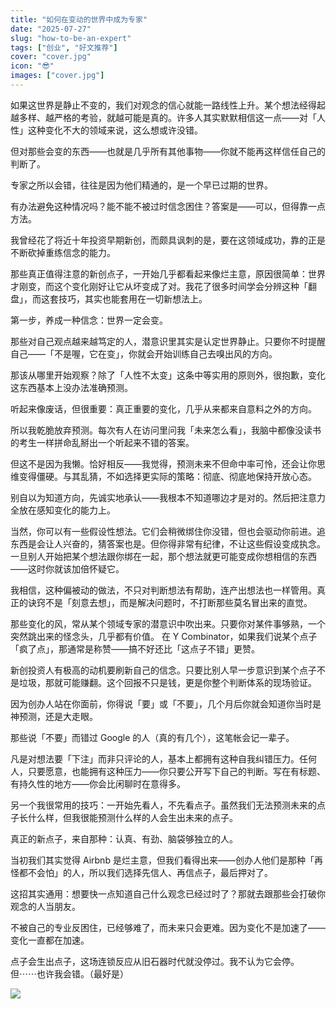 ```yaml
---
title: "如何在变动的世界中成为专家"
date: "2025-07-27"
slug: "how-to-be-an-expert"
tags: ["创业", "好文推荐"]
cover: "cover.jpg"
icon: "😎"
images: ["cover.jpg"]
---
```

如果这世界是静止不变的，我们对观念的信心就能一路线性上升。某个想法经得起越多样、越严格的考验，就越可能是真的。许多人其实默默相信这一点——对「人性」这种变化不大的领域来说，这么想或许没错。



但对那些会变的东西——也就是几乎所有其他事物——你就不能再这样信任自己的判断了。



专家之所以会错，往往是因为他们精通的，是一个早已过期的世界。



有办法避免这种情况吗？能不能不被过时信念困住？答案是——可以，但得靠一点方法。



我曾经花了将近十年投资早期新创，而颇具讽刺的是，要在这领域成功，靠的正是不断砍掉重练信念的能力。



那些真正值得注意的新创点子，一开始几乎都看起来像烂主意，原因很简单：世界才刚变，而这个变化刚好让它从坏变成了对。我花了很多时间学会分辨这种「翻盘」，而这套技巧，其实也能套用在一切新想法上。



第一步，养成一种信念：世界一定会变。



那些对自己观点越来越笃定的人，潜意识里其实是认定世界静止。只要你不时提醒自己——「不是喔，它在变」，你就会开始训练自己去嗅出风的方向。



那该从哪里开始观察？除了「人性不太变」这条中等实用的原则外，很抱歉，变化这东西基本上没办法准确预测。



听起来像废话，但很重要：真正重要的变化，几乎从来都来自意料之外的方向。



所以我乾脆放弃预测。每次有人在访问里问我「未来怎么看」，我脑中都像没读书的考生一样拼命乱掰出一个听起来不错的答案。



但这不是因为我懒。恰好相反——我觉得，预测未来不但命中率可怜，还会让你思维变得僵硬。与其乱猜，不如选择更实际的策略：彻底、彻底地保持开放心态。



别自以为知道方向，先诚实地承认——我根本不知道哪边才是对的。然后把注意力全放在感知变化的能力上。



当然，你可以有一些假设性想法。它们会稍微绑住你没错，但也会驱动你前进。追东西是会让人兴奋的，猜答案也是。但你得非常有纪律，不让这些假设变成执念。
一旦别人开始把某个想法跟你绑在一起，那个想法就更可能变成你想相信的东西——这时你就该加倍怀疑它。



我相信，这种偏被动的做法，不只对判断想法有帮助，连产出想法也一样管用。真正的诀窍不是「刻意去想」，而是解决问题时，不打断那些莫名冒出来的直觉。



那些变化的风，常从某个领域专家的潜意识中吹出来。只要你对某件事够熟，一个突然跳出来的怪念头，几乎都有价值。
在 Y Combinator，如果我们说某个点子「疯了点」，那通常是称赞——搞不好还比「这点子不错」更赞。



新创投资人有极高的动机要刷新自己的信念。只要比别人早一步意识到某个点子不是垃圾，那就可能赚翻。这个回报不只是钱，更是你整个判断体系的现场验证。



因为创办人站在你面前，你得说「要」或「不要」，几个月后你就会知道你当时是神预测，还是大走眼。



那些说「不要」而错过 Google 的人（真的有几个），这笔帐会记一辈子。



凡是对想法要「下注」而非只评论的人，基本上都拥有这种自我纠错压力。任何人，只要愿意，也能拥有这种压力——你只要公开写下自己的判断。写在有标题、有持久性的地方——你会比闲聊时在意得多。



另一个我很常用的技巧：一开始先看人，不先看点子。虽然我们无法预测未来的点子长什么样，但我很能预测什么样的人会生出未来的点子。



真正的新点子，来自那种：认真、有劲、脑袋够独立的人。



当初我们其实觉得 Airbnb 是烂主意，但我们看得出来——创办人他们是那种「再怪都不会怕」的人，所以我们选择先信人、再信点子，最后押对了。



这招其实通用：想要快一点知道自己什么观念已经过时了？那就去跟那些会打破你观念的人当朋友。



不被自己的专业反困住，已经够难了，而未来只会更难。因为变化不是加速了——变化一直都在加速。



点子会生出点子，这场连锁反应从旧石器时代就没停过。我不认为它会停。
但⋯⋯也许我会错。（最好是）




![](https://prod-files-secure.s3.us-west-2.amazonaws.com/112d0858-5090-4d34-a606-b75eb8d65fd2/46476355-9cf3-4e99-9b7a-3531bc426380/1000202064.png?X-Amz-Algorithm=AWS4-HMAC-SHA256&X-Amz-Content-Sha256=UNSIGNED-PAYLOAD&X-Amz-Credential=ASIAZI2LB466RI57AQKP%2F20250910%2Fus-west-2%2Fs3%2Faws4_request&X-Amz-Date=20250910T194308Z&X-Amz-Expires=3600&X-Amz-Security-Token=IQoJb3JpZ2luX2VjEIv%2F%2F%2F%2F%2F%2F%2F%2F%2F%2FwEaCXVzLXdlc3QtMiJIMEYCIQCZ%2FtlfyAiBZOogrqVL2Pmg3gQ5eLVq%2Fj6Wpy2cBff1zgIhANVGDQBCvcn7zJy46cgrQB%2BhikZi%2Bo2A4XwjMUZJDPTwKogECPT%2F%2F%2F%2F%2F%2F%2F%2F%2F%2FwEQABoMNjM3NDIzMTgzODA1IgwtavZm%2BR3V4uhjHV0q3AO2pKALhB5aQCWGvASTBqQ5RdgzXq10Mvt9%2BaN9NzI0Fntq20Pay2xMkvazIorCPruIde98x1UM09%2BHktsBrwmxzNaQVRi0ef6bw9P7pHQIzef1aS0xEUBIczH5fKKIpZ9ZK62XfeNE82rM54J1bDCZJ7xN3aJelgucP1VJEJHAfu7pOAl%2FfZkc7Y4muljshnBNKSM5dOK9yW3l%2BkDe%2FpyK2UwgnGuG%2BWqUVldXPQzG%2FebvRlLgJrP8rfWOmGksxOk5OE5NhHoy09HJJF%2BbvVNd14ONuNen9GMxFt5RBU%2FS8TwUbZjTjLI2PPeVWD7orGkePlipiW6p2fmgK6tXwB8Ab01Kr%2FKVNpGV1%2Bn%2BD1BCNincprfLzvAZJF305VLmge%2F1ZR%2FY5SdGdQ8Ax7eMxhNU0ttaQt0xECN2VgQKLbJvtjpdd1EDoraZBLTRYv0UkGq94DAw7INtrCUuvQnu0sCMWRMOSW5fXqhEC7sUyT9oYzrkoXRuoWVIj8OZ85QyDOm2GslTPJZfvJsxoDYFLy8QkPn1IQkvSSIg5wF%2BE6%2B%2FgS%2FyGYJs8PNfjgYefKmmhEsqAIVMsx4vkaOcr1MKYjZF7dYjZij%2FWZYt2vTx6pXYuNodf4k81pWfEtcl%2BDCmmofGBjqkAR5ocDFifGT%2B9CcyfSLULGWv45TzPprJEPqrjy2wQVkS5yz%2BVzYFIPnmGoWj7Xa9pPmY2p6ZnzT9lQG0X5Ahjm3XhWSsq7J254ae6J9DYWH7TjvBA6rKiGlrv%2BpyycAG73YZnISMtS%2BmUB00cM%2F%2BEwO91ePgHNlxPc%2BfL2uUMicusRS5x8Y5Ac3U0uBhzYiDPzkgTvMVRA2uYhSzikaLcnl1jtoK&X-Amz-Signature=ee6e2dee1725decd3d242a1c9fe62d884e1333704d3518491d598c1696961080&X-Amz-SignedHeaders=host&x-amz-checksum-mode=ENABLED&x-id=GetObject)

